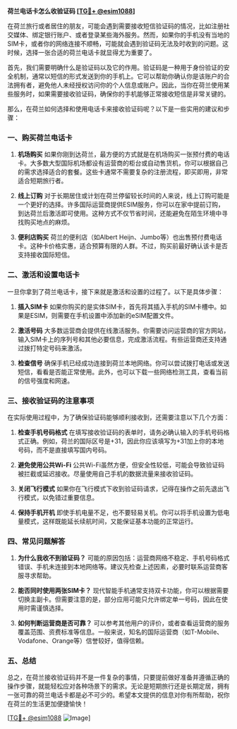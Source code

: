 **荷兰电话卡怎么收验证码 [[TG💪+ @esim1088](https://t.me/s/esim1088)]**

在荷兰旅行或者居住的朋友，可能会遇到需要接收短信验证码的情况，比如注册社交媒体、绑定银行账户、或者登录某些海外服务。然而，如果你的手机没有当地的SIM卡，或者你的网络连接不顺畅，可能就会遇到验证码无法及时收到的问题。这时候，选择一张合适的荷兰电话卡就显得尤为重要了。

首先，我们需要明确什么是验证码以及它的作用。验证码是一种用于身份验证的安全机制，通常以短信的形式发送到你的手机上。它可以帮助你确认你是该账户的合法拥有者，避免他人未经授权访问你的个人信息或账户。因此，当你在荷兰使用某些服务时，如果需要接收验证码，确保你的手机能够正常接收短信是非常关键的。

那么，在荷兰如何选择和使用电话卡来接收验证码呢？以下是一些实用的建议和步骤：

### 一、购买荷兰电话卡

1. **机场购买**
   如果你刚到达荷兰，最方便的方式就是在机场购买一张预付费的电话卡。大多数大型国际机场都设有运营商的柜台或自动售货机，你可以根据自己的需求选择适合的套餐。这些卡通常不需要复杂的注册流程，即买即用，非常适合短期旅行者。

2. **线上订购**
   对于长期居住或计划在荷兰停留较长时间的人来说，线上订购可能是一个更好的选择。许多国际运营商提供ESIM服务，你可以在家中提前订购，到达荷兰后激活即可使用。这种方式不仅节省时间，还能避免在陌生环境中寻找购买地点的麻烦。

3. **便利店购买**
   荷兰的便利店（如Albert Heijn、Jumbo等）也出售预付费电话卡。这种卡价格实惠，适合预算有限的人群。不过，购买前最好确认该卡是否支持接收国际短信。

### 二、激活和设置电话卡

一旦你拿到了荷兰电话卡，接下来就是激活和设置的过程了。以下是具体步骤：

1. **插入SIM卡**
   如果你购买的是实体SIM卡，首先将其插入手机的SIM卡槽中。如果是ESIM，则需要在手机设置中添加新的eSIM配置文件。

2. **激活号码**
   大多数运营商会提供在线激活服务。你需要访问运营商的官方网站，输入SIM卡上的序列号和其他必要信息，完成激活流程。有些运营商还支持通过拨打特定号码来激活。

3. **检查信号**
   确保手机已经成功连接到荷兰本地网络。你可以尝试拨打电话或发送短信，看看是否能正常使用。此外，也可以下载一些网络检测工具，查看当前的信号强度和网速。

### 三、接收验证码的注意事项

在实际使用过程中，为了确保验证码能够顺利接收到，还需要注意以下几个方面：

1. **检查手机号码格式**
   在填写接收验证码的表单时，请务必确认输入的手机号码格式正确。例如，荷兰的国际区号是+31，因此你应该填写为+31加上你的本地号码，而不是直接填写国内号码。

2. **避免使用公共Wi-Fi**
   公共Wi-Fi虽然方便，但安全性较低，可能会导致验证码被拦截或延迟接收。尽量使用自己手机的数据流量来接收验证码。

3. **关闭飞行模式**
   如果你在飞行模式下收到验证码请求，记得在操作之前先退出飞行模式，以免错过重要信息。

4. **保持手机开机**
   即使手机电量不足，也不要轻易关机。你可以将手机设置为低电量模式，这样既能延长续航时间，又能保证基本功能的正常运行。

### 四、常见问题解答

1. **为什么我收不到验证码？**
   可能的原因包括：运营商网络不稳定、手机号码格式错误、手机未连接到本地网络等。建议先检查上述因素，必要时联系运营商客服寻求帮助。

2. **能否同时使用两张SIM卡？**
   现代智能手机通常支持双卡功能，你可以根据需要切换主副卡。但需要注意的是，部分应用可能只允许绑定单一号码，因此在使用时需谨慎选择。

3. **如何判断运营商是否可靠？**
   可以参考其他用户的评价，或者查看运营商的服务覆盖范围、资费标准等信息。一般来说，知名的国际运营商（如T-Mobile、Vodafone、Orange等）信誉较好，值得信赖。

### 五、总结

总之，在荷兰接收验证码并不是一件复杂的事情，只要提前做好准备并遵循正确的操作步骤，就能轻松应对各种场景下的需求。无论是短期旅行还是长期定居，拥有一张可靠的荷兰电话卡都是必不可少的。希望本文提供的信息对你有所帮助，祝你在荷兰的生活更加便捷愉快！

[[TG💪+ @esim1088](https://t.me/s/esim1088) ![Image](https://i.postimg.cc/4NQfJmqS/Snipaste-2025-05-13-00-14-12.png)]